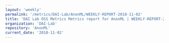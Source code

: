 ```yaml
---
layout: 'weekly'
permalink: '/metrics/DAI-Lab/AnonML/WEEKLY-REPORT-2018-11-02'
title: 'DAI Lab OSS Metrics Metrics report for AnonML | WEEKLY-REPORT-2018-11-02'
organization: 'DAI-Lab'
repository: 'AnonML'
current_date: '2018-11-02'
---
```

